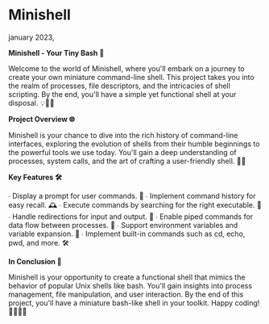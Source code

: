 # Minishell
january 2023,

**Minishell - Your Tiny Bash 🐚**

Welcome to the world of Minishell, where you'll embark on a journey to create your own miniature command-line shell. This project takes you into the realm of processes, file descriptors, and the intricacies of shell scripting. By the end, you'll have a simple yet functional shell at your disposal. 💡👨‍💻

**Project Overview 🌐**

Minishell is your chance to dive into the rich history of command-line interfaces, exploring the evolution of shells from their humble beginnings to the powerful tools we use today. You'll gain a deep understanding of processes, system calls, and the art of crafting a user-friendly shell. 🚀🐚

**Key Features 🛠️**

∙ Display a prompt for user commands. 💬
∙ Implement command history for easy recall. 🕰️
∙ Execute commands by searching for the right executable. 🚀
∙ Handle redirections for input and output. 🔄
∙ Enable piped commands for data flow between processes. 🌊
∙ Support environment variables and variable expansion. 💼
∙ Implement built-in commands such as cd, echo, pwd, and more. 🛠️

**In Conclusion 📜**

Minishell is your opportunity to create a functional shell that mimics the behavior of popular Unix shells like bash. You'll gain insights into process management, file manipulation, and user interaction. By the end of this project, you'll have a miniature bash-like shell in your toolkit. Happy coding! 👨‍💻🌟🐚
